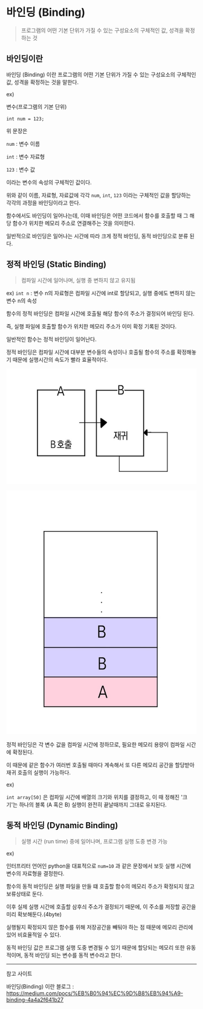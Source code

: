 # 바인딩 (Binding)

> 프로그램의 어떤 기본 단위가 가질 수 있는 구성요소의 구체적인 값, 성격을 확정하는 것



## 바인딩이란

바인딩 (Binding) 이란 프로그램의 어떤 기본 단위가 가질 수 있는 구성요소의 구체적인 값, 성격을 확정하는 것을 말한다.



ex)

변수(프로그램의 기본 단위)

```
int num = 123;
```

위 문장은

`num` : 변수 이름

`int` : 변수 자료형

`123` : 변수 값

이라는 변수의 속성의 구체적인 값이다.



위와 같이 이름, 자료형, 자료값에 각각 `num`, `int`, `123` 이라는 구체적인 값을 할당하는 각각의 과정을 바인딩이라고 한다.



함수에서도 바인딩이 일어나는데, 이때 바인딩은 어떤 코드에서 함수를 호출할 때 그 해당 함수가 위치한 메모리 주소로 연결해주는 것을 의미한다.



일반적으로 바인딩은 일어나는 시간에 따라 크게 정적 바인딩, 동적 바인딩으로 분류 된다.



## 정적 바인딩 (Static Binding)

> 컴파일 시간에 일어나며, 실행 중 변하지 않고 유지됨



ex) `int n` : 변수 n의 자료형은 컴파일 시간에 int로 할당되고, 실행 중에도 변하지 않는 변수 n의 속성

함수의 정적 바인딩은 컴파일 시간에 호출될 해당 함수의 주소가 결정되어 바인딩 된다.

즉, 실행 파일에 호출할 함수가 위치한 메모리 주소가 이미 확정 기록된 것이다.

일반적인 함수는 정적 바인딩이 일어난다.



정적 바인딩은 컴파일 시간에 대부분 변수들의 속성이나 호출될 함수의 주소를 확정해놓기 때문에 실행시간의 속도가 빨라 효율적이다.

![img](md-images/17ypYfF5C3j2PckFHVlg-YA.jpeg)

![img](md-images/1XHvasW-Ceo8ztgZ2VHB35w.jpeg)

정적 바인딩은 각 변수 값을 컴파일 시간에 정하므로, 필요한 메모리 용량이 컴파일 시간에 확정된다.

이 때문에 같은 함수가 여러번 호출될 때마다 계속해서 또 다른 메모리 공간을 할당받아 재귀 호출의 실행이 가능하다.



ex)

`int array[50]` 은 컴파일 시간에 배열의 크기와 위치를 결정하고, 이 때 정해진 '크기'는 하나의 블록 (A 혹은 B) 실행이 완전히 끝날때까지 그대로 유지된다.



## 동적 바인딩 (Dynamic Binding)

> 실행 시간 (run time) 중에 일어나며, 프로그램 실행 도중 변경 가능



ex)

인터프리터 언어인 python을 대표적으로 `num=10` 과 같은 문장에서 보듯 실행 시간에 변수의 자료형을 결정한다.



함수의 동적 바인딩은 실행 파일을 만들 떄 호출할 함수의 메모리 주소가 확정되지 않고 보류상태로 둔다.

이후 실제 실행 시간에 호출할 삼후싀 주소가 결정되기 때문에, 이 주소를 저장할 공간을 미리 확보해둔다.(4byte)

실행될지 확정되지 않은 함수를 위해 저장공간을 빼둬야 하는 점 때문에 메모리 관리에 있어 비효율적일 수 있다.



동적 바인딩 값은 프로그램 실행 도중 변경될 수 있기 때문에 할당되는 메모리 또한 유동적이며, 동적 바인딩 되는 변수를 동적 변수라고 한다.





----

참고 사이트

바인딩(Binding) 이란 블로그 : https://medium.com/pocs/%EB%B0%94%EC%9D%B8%EB%94%A9-binding-4a4a2f641b27

